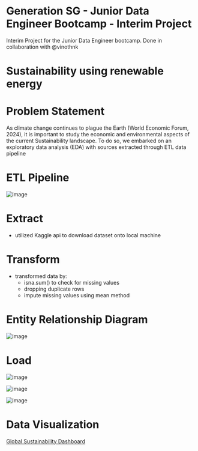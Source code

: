 
# Generation SG - Junior Data Engineer Bootcamp - Interim Project
Interim Project for the Junior Data Engineer bootcamp. Done in collaboration with @vinothnk

# Sustainability using renewable energy

# Problem Statement
As climate change continues to plague the Earth (World Economic Forum, 2024),  it is important to study the economic and environmental aspects of the current Sustainability landscape. To do so, we embarked on an exploratory data analysis (EDA) with sources extracted through ETL data pipeline

# ETL Pipeline
![image](https://github.com/user-attachments/assets/b377c1b8-f876-4214-813a-7c0be4243ef0)

# Extract
- utilized Kaggle api to download dataset onto local machine

# Transform
- transformed data by:
  - isna.sum() to check for missing values
  - dropping duplicate rows
  - impute missing values using mean method

# Entity Relationship Diagram
![image](https://github.com/user-attachments/assets/dd099a28-8124-4585-8474-8a8bebedcb2b)

# Load
![image](https://github.com/user-attachments/assets/a7c7bf72-a2c9-4d02-bd38-a445af5d4d94)

![image](https://github.com/user-attachments/assets/f085743c-ef1a-407a-94ec-3d6614806f43)

![image](https://github.com/user-attachments/assets/48e08087-bc18-4a3e-90fc-3f2227c94e18)

# Data Visualization
[Global Sustainability Dashboard](https://public.tableau.com/views/GlobalSustainability_17244000995580/JDEinterimproject?:language=en-GB&:sid=&:redirect=auth&:display_count=n&:origin=viz_share_link)
